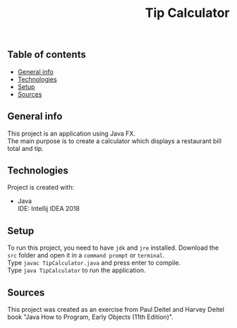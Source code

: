 <h1 align="right">Tip Calculator</h1><br>

## Table of contents
* [General info](#general-info)
* [Technologies](#technologies)
* [Setup](#setup)
* [Sources](#sources)

## General info
This project is an application using Java FX.  
The main purpose is to create a calculator which displays a restaurant bill total and tip.  

## Technologies
Project is created with:
* Java  
IDE: Intellij IDEA 2018

## Setup
To run this project, you need to have `jdk` and `jre` installed.
Download the `src` folder and open it in a `command prompt` or `terminal`.  
Type `javac TipCalculator.java` and press enter to compile.  
Type `java TipCalculator` to run the application.  

## Sources
This project was created as an exercise from Paul Deitel and Harvey Deitel book "Java How to Program, Early Objects (11th Edition)".
